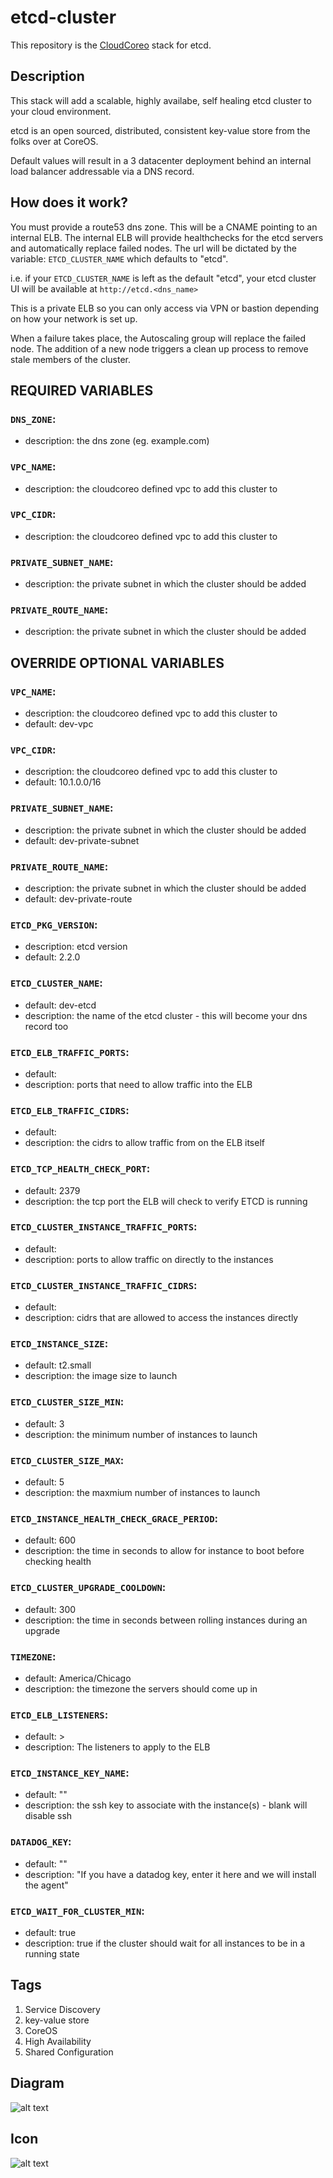 etcd-cluster
============

This repository is the [CloudCoreo](https://www.cloudcoreo.com) stack for etcd.

## Description
This stack will add a scalable, highly availabe, self healing etcd cluster to your cloud environment.

etcd is an open sourced, distributed, consistent key-value store from the folks over at CoreOS.

Default values will result in a 3 datacenter deployment behind an internal load balancer addressable via a DNS record. 

## How does it work?
You must provide a route53 dns zone. This will be a CNAME pointing to an internal ELB. The internal ELB will provide healthchecks for the etcd servers and automatically replace failed nodes. The url will be dictated by the variable: `ETCD_CLUSTER_NAME` which defaults to "etcd".

i.e. if your `ETCD_CLUSTER_NAME` is left as the default "etcd", your etcd cluster UI will be available at `http://etcd.<dns_name>`

This is a private ELB so you can only access via VPN or bastion depending on how your network is set up.

When a failure takes place, the Autoscaling group will replace the failed node. The addition of a new node triggers a clean up process to remove stale members of the cluster.

## REQUIRED VARIABLES
### `DNS_ZONE`:
  * description: the dns zone (eg. example.com)
### `VPC_NAME`:
  * description: the cloudcoreo defined vpc to add this cluster to
### `VPC_CIDR`:
  * description: the cloudcoreo defined vpc to add this cluster to
### `PRIVATE_SUBNET_NAME`:
  * description: the private subnet in which the cluster should be added
### `PRIVATE_ROUTE_NAME`:
  * description: the private subnet in which the cluster should be added

## OVERRIDE OPTIONAL VARIABLES
### `VPC_NAME`:
  * description: the cloudcoreo defined vpc to add this cluster to
  * default: dev-vpc
### `VPC_CIDR`:
  * description: the cloudcoreo defined vpc to add this cluster to
  * default: 10.1.0.0/16
### `PRIVATE_SUBNET_NAME`:
  * description: the private subnet in which the cluster should be added
  * default: dev-private-subnet
### `PRIVATE_ROUTE_NAME`:
  * description: the private subnet in which the cluster should be added
  * default: dev-private-route
### `ETCD_PKG_VERSION`:
  * description: etcd version
  * default: 2.2.0
### `ETCD_CLUSTER_NAME`:
  * default: dev-etcd
  * description: the name of the etcd cluster - this will become your dns record too
### `ETCD_ELB_TRAFFIC_PORTS`:
  * default:
  * description: ports that need to allow traffic into the ELB
### `ETCD_ELB_TRAFFIC_CIDRS`:
  * default:
  * description: the cidrs to allow traffic from on the ELB itself
### `ETCD_TCP_HEALTH_CHECK_PORT`:
  * default: 2379
  * description: the tcp port the ELB will check to verify ETCD is running
### `ETCD_CLUSTER_INSTANCE_TRAFFIC_PORTS`:
  * default: 
  * description: ports to allow traffic on directly to the instances
### `ETCD_CLUSTER_INSTANCE_TRAFFIC_CIDRS`:
  * default: 
  * description: cidrs that are allowed to access the instances directly
### `ETCD_INSTANCE_SIZE`:
  * default: t2.small
  * description: the image size to launch
### `ETCD_CLUSTER_SIZE_MIN`:
  * default: 3
  * description: the minimum number of instances to launch
### `ETCD_CLUSTER_SIZE_MAX`:
  * default: 5
  * description: the maxmium number of instances to launch
### `ETCD_INSTANCE_HEALTH_CHECK_GRACE_PERIOD`:
  * default: 600
  * description: the time in seconds to allow for instance to boot before checking health
### `ETCD_CLUSTER_UPGRADE_COOLDOWN`:
  * default: 300
  * description: the time in seconds between rolling instances during an upgrade
### `TIMEZONE`:
  * default: America/Chicago
  * description: the timezone the servers should come up in
### `ETCD_ELB_LISTENERS`:
  * default: >
  * description: The listeners to apply to the ELB
### `ETCD_INSTANCE_KEY_NAME`:
  * default: ""
  * description: the ssh key to associate with the instance(s) - blank will disable ssh
### `DATADOG_KEY`:
  * default: ""
  * description: "If you have a datadog key, enter it here and we will install the agent"
### `ETCD_WAIT_FOR_CLUSTER_MIN`:
  * default: true
  * description: true if the cluster should wait for all instances to be in a running state


## Tags
1. Service Discovery
1. key-value store
1. CoreOS
1. High Availability
1. Shared Configuration


## Diagram
![alt text](https://raw.githubusercontent.com/CloudCoreo/etcd-cluster/master/images/etcd-diagram.png "etcd Cluster Diagram")

## Icon
![alt text](https://raw.githubusercontent.com/CloudCoreo/etcd-cluster/master/images/etcd-stacked-color.png "etcd icon")

